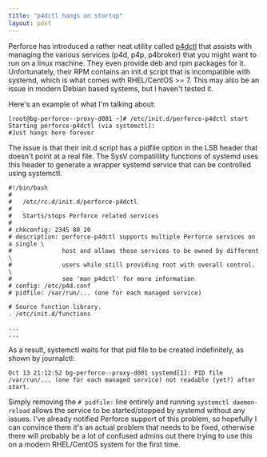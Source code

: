 ```yaml
---
title: "p4dctl hangs on startup"
layout: post
---
```


Perforce has introduced a rather neat utility called [p4dctl](https://www.perforce.com/perforce/r17.1/manuals/p4dist/Content/P4Dist/appendix.p4dctl.html) that assists with managing the various services (p4d, p4p, p4broker) that you might want to run on a linux machine. They even provide deb and rpm packages for it. Unfortunately, their RPM contains an init.d script that is incompatible with systemd, which is what comes with RHEL/CentOS >= 7. This may also be an issue in modern Debian based systems, but I haven't tested it.

Here's an example of what I'm talking about:

	[root@bg-perforce--proxy-d001 ~]# /etc/init.d/perforce-p4dctl start
	Starting perforce-p4dctl (via systemctl):  
	#Just hangs here forever

The issue is that their init.d script has a pidfile option in the LSB header that doesn't point at a real file. The SysV compatilility functions of systemd uses this header to generate a wrapper systemd service that can be controlled using systemctl.

	#!/bin/bash
	#
	#	/etc/rc.d/init.d/perforce-p4dctl
	#
	#	Starts/stops Perforce related services
	#
	# chkconfig: 2345 80 20
	# description: perforce-p4dctl supports multiple Perforce services on a single \
	#              host and allows those services to be owned by different \
	#              users while still providing root with overall control. \
	#              see 'man p4dctl' for more information
	# config: /etc/p4d.conf
	# pidfile: /var/run/... (one for each managed service)
	
	# Source function library.
	. /etc/init.d/functions
	
	...
	...

As a result, systemctl waits for that pid file to be created indefinitely, as shown by journalctl:

	Oct 13 21:12:52 bg-perforce--proxy-d001 systemd[1]: PID file /var/run/... (one for each managed service) not readable (yet?) after start.

Simply removing the `# pidfile:` line entirely and running `systemctl daemon-reload` allows the service to be started/stopped by systemd without any issues. I've already notified Perforce support of this problem, so hopefully I can convince them it's an actual problem that needs to be fixed, otherwise there will probably be a lot of confused admins out there trying to use this on a modern RHEL/CentOS system for the first time.
